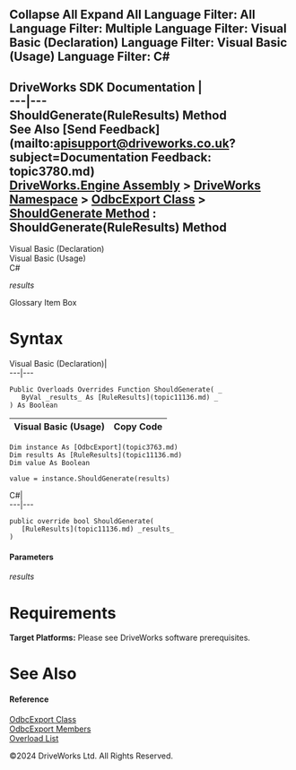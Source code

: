        

 Collapse All Expand All  Language Filter: All  Language Filter: Multiple  Language Filter: Visual Basic (Declaration) Language Filter: Visual Basic (Usage) Language Filter: C#  
---  
DriveWorks SDK Documentation  |   
---|---  
ShouldGenerate(RuleResults) Method   
See Also [Send Feedback](mailto:apisupport@driveworks.co.uk?subject=Documentation Feedback: topic3780.md)  
[DriveWorks.Engine Assembly](topic2156.md) > [DriveWorks Namespace](topic2159.md) > [OdbcExport Class](topic3763.md) > [ShouldGenerate Method](topic3779.md) : ShouldGenerate(RuleResults) Method  
---  
  
Visual Basic (Declaration)    
Visual Basic (Usage)    
C# 

_results_
    

Glossary Item Box

# Syntax

Visual Basic (Declaration)|   
---|---  
      
    
    Public Overloads Overrides Function ShouldGenerate( _
       ByVal _results_ As [RuleResults](topic11136.md) _
    ) As Boolean  
  
Visual Basic (Usage)| Copy Code  
---|---  
      
    
    Dim instance As [OdbcExport](topic3763.md)
    Dim results As [RuleResults](topic11136.md)
    Dim value As Boolean
     
    value = instance.ShouldGenerate(results)  
  
C#|   
---|---  
      
    
    public override bool ShouldGenerate( 
       [RuleResults](topic11136.md) _results_
    )  
  
#### Parameters

 _results_
    

# Requirements

**Target Platforms:** Please see DriveWorks software prerequisites.

# See Also

#### Reference

[OdbcExport Class](topic3763.md)   
[OdbcExport Members](topic3764.md)   
[Overload List](topic3779.md)

©2024 DriveWorks Ltd. All Rights Reserved.
